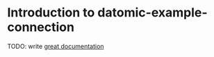 # Introduction to datomic-example-connection

TODO: write [great documentation](http://jacobian.org/writing/what-to-write/)
